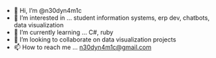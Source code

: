 - 👋 Hi, I’m @n30dyn4m1c
- 👀 I’m interested in ... student information systems, erp dev, chatbots, data visualization
- 🌱 I’m currently learning ... C#, ruby
- 💞️ I’m looking to collaborate on data visualization projects
- 📫 How to reach me ... n30dyn4m1c@gmail.com

<!---
n30dyn4m1c/n30dyn4m1c is a ✨ special ✨ repository because its `README.md` (this file) appears on your GitHub profile.
You can click the Preview link to take a look at your changes.
--->
